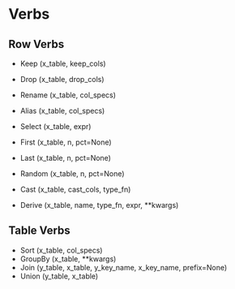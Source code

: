 # Verbs

## Row Verbs

- Keep (x_table, keep_cols)
- Drop (x_table, drop_cols)
- Rename (x_table, col_specs)
- Alias (x_table, col_specs)

- Select (x_table, expr)

- First (x_table, n, pct=None)
- Last (x_table, n, pct=None)
- Random (x_table, n, pct=None)

- Cast (x_table, cast_cols, type_fn)

- Derive (x_table, name, type_fn, expr, **kwargs)

## Table Verbs

- Sort (x_table, col_specs)
- GroupBy (x_table, **kwargs)
- Join (y_table, x_table, y_key_name, x_key_name, prefix=None)
- Union (y_table, x_table)
